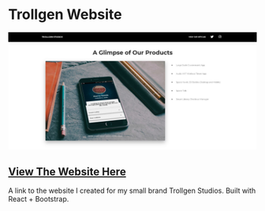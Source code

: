 # Trollgen Website
![Trollgen Website](https://github.com/Tej-Sharma/trollgen-website/blob/master/trollgen_website.JPG)

## [View The Website Here](http://trollgen.atspace.eu)

A link to the website I created for my small brand Trollgen Studios. Built with React + Bootstrap.
